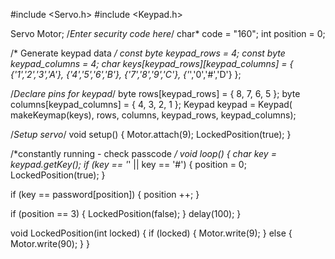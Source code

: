 #include <Servo.h>
#include <Keypad.h>

Servo Motor;
/*Enter security code here*/
char* code = "160";
int position = 0;

/* Generate keypad data */
const byte keypad_rows = 4;
const byte keypad_columns = 4;
char keys[keypad_rows][keypad_columns] = 
{
{'1','2','3','A'},
{'4','5','6','B'},
{'7','8','9','C'},
{'*','0','#','D'}
};

/*Declare pins for keypad*/
byte rows[keypad_rows] = { 8, 7, 6, 5 };
byte columns[keypad_columns] = { 4, 3, 2, 1 };
Keypad keypad = Keypad( makeKeymap(keys), rows, columns, keypad_rows, keypad_columns);

/*Setup servo*/
void setup()
{
Motor.attach(9);
LockedPosition(true);
}

/*constantly running - check passcode */
void loop()
{
char key = keypad.getKey();
if (key == '*' || key == '#')
{
position = 0;
LockedPosition(true);
}

if (key == password[position])
{
position ++;
}

if (position == 3)
{
LockedPosition(false);
}
delay(100);
}

void LockedPosition(int locked)
{
if (locked)
{
Motor.write(9);
}
else
{
Motor.write(90);
}
}

